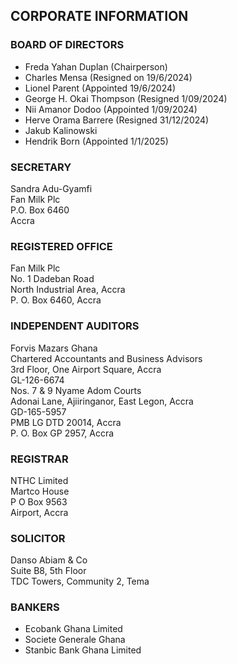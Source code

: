 ## CORPORATE INFORMATION

### BOARD OF DIRECTORS

- Freda Yahan Duplan (Chairperson)
- Charles Mensa (Resigned on 19/6/2024)
- Lionel Parent (Appointed 19/6/2024)
- George H. Okai Thompson (Resigned 1/09/2024)
- Nii Amanor Dodoo (Appointed 1/09/2024)
- Herve Orama Barrere (Resigned 31/12/2024)
- Jakub Kalinowski
- Hendrik Born (Appointed 1/1/2025)

### SECRETARY

Sandra Adu-Gyamfi  
Fan Milk Plc  
P.O. Box 6460  
Accra

### REGISTERED OFFICE

Fan Milk Plc  
No. 1 Dadeban Road  
North Industrial Area, Accra  
P. O. Box 6460, Accra

### INDEPENDENT AUDITORS

Forvis Mazars Ghana  
Chartered Accountants and Business Advisors  
3rd Floor, One Airport Square, Accra  
GL-126-6674  
Nos. 7 & 9 Nyame Adom Courts  
Adonai Lane, Ajiiringanor, East Legon, Accra  
GD-165-5957  
PMB LG DTD 20014, Accra  
P. O. Box GP 2957, Accra  

### REGISTRAR

NTHC Limited  
Martco House  
P O Box 9563  
Airport, Accra  

### SOLICITOR

Danso Abiam & Co  
Suite B8, 5th Floor  
TDC Towers, Community 2, Tema  

### BANKERS

- Ecobank Ghana Limited
- Societe Generale Ghana
- Stanbic Bank Ghana Limited